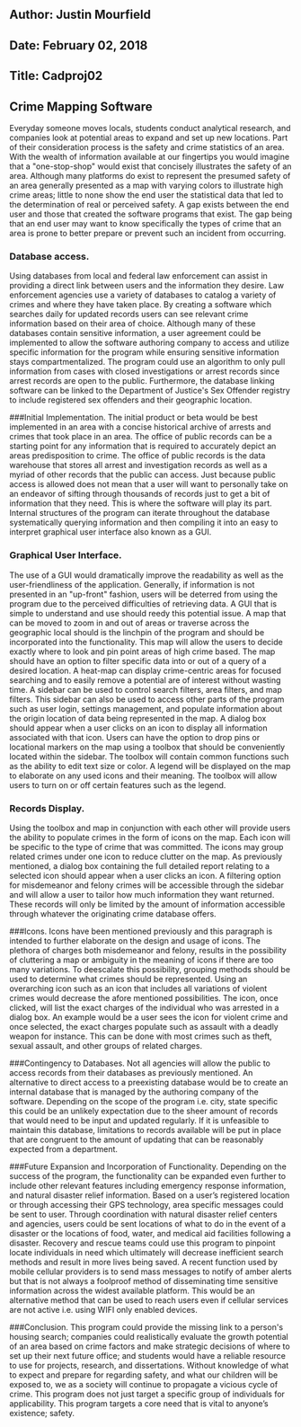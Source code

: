 ## Author: Justin Mourfield
## Date: February 02, 2018
## Title: Cadproj02

## Crime Mapping Software

Everyday someone moves locals, students conduct analytical research, and companies look at potential areas to expand and set up new locations. Part of their consideration process is the safety and crime statistics of an area. With the wealth of information available at our fingertips you would imagine that a "one-stop-shop" would exist that concisely illustrates the safety of an area. Although many platforms do exist to represent the presumed safety of an area generally presented as a map with varying colors to illustrate high crime areas; little to none show the end user the statistical data that led to the determination of real or perceived safety. A gap exists between the end user and those that created the software programs that exist. The gap being that an end user may want to know specifically the types of crime that an area is prone to better prepare or prevent such an incident from occurring.

### Database access.
Using databases from local and federal law enforcement can assist in providing a direct link between users and the information they desire. Law enforcement agencies use a variety of databases to catalog a variety of crimes and where they have taken place. By creating a software which searches daily for updated records users can see relevant crime information based on their area of choice. Although many of these databases contain sensitive information, a user agreement could be implemented to allow the software authoring company to access and utilize specific information for the program while ensuring sensitive information stays compartmentalized. The program could use an algorithm to only pull information from cases with closed investigations or arrest records since arrest records are open to the public. Furthermore, the database linking software can be linked to the Department of Justice's Sex Offender registry to include registered sex offenders and their geographic location. 

###Initial Implementation.
The initial product or beta would be best implemented in an area with a concise historical archive of arrests and crimes that took place in an area. The office of public records can be a starting point for any information that is required to accurately depict an areas predisposition to crime. The office of public records is the data warehouse that stores all arrest and investigation records as well as a myriad of other records that the public can access. Just because public access is allowed does not mean that a user will want to personally take on an endeavor of sifting through thousands of records just to get a bit of information that they need. This is where the software will play its part. Internal structures of the program can iterate throughout the database systematically querying information and then compiling it into an easy to interpret graphical user interface also known as a GUI. 

### Graphical User Interface.
The use of a GUI would dramatically improve the readability as well as the user-friendliness of the application.  Generally, if information is not presented in an "up-front" fashion, users will be deterred from using the program due to the perceived difficulties of retrieving data. A GUI that is simple to understand and use should reedy this potential issue. A map that can be moved to zoom in and out of areas or traverse across the geographic local should is the linchpin of the program and should be incorporated into the functionality. This map will allow the users to decide exactly where to look and pin point areas of high crime based. The map should have an option to filter specific data into or out of a query of a desired location. A heat-map can display crime-centric areas for focused searching and to easily remove a potential are of interest without wasting time. A sidebar can be used to control search filters, area filters, and map filters. This sidebar can also be used to access other parts of the program such as user login, settings management, and populate information about the origin location of data being represented in the map. A dialog box should appear when a user clicks on an icon to display all information associated with that icon. Users can have the option to drop pins or locational markers on the map using a toolbox that should be conveniently located within the sidebar.  The toolbox will contain common functions such as the ability to edit text size or color. A legend will be displayed on the map to elaborate on any used icons and their meaning. The toolbox will allow users to turn on or off certain features such as the legend. 

### Records Display. 
Using the toolbox and map in conjunction with each other will provide users the ability to populate crimes in the form of icons on the map. Each icon will be specific to the type of crime that was committed. The icons may group related crimes under one icon to reduce clutter on the map. As previously mentioned, a dialog box containing the full detailed report relating to a selected icon should appear when a user clicks an icon. A filtering option for misdemeanor and felony crimes will be accessible through the sidebar and will allow a user to tailor how much information they want returned. These records will only be limited by the amount of information accessible through whatever the originating crime database offers. 

###Icons.
Icons have been mentioned previously and this paragraph is intended to further elaborate on the design and usage of icons. The plethora of charges both misdemeanor and felony, results in the possibility of cluttering a map or ambiguity in the meaning of icons if there are too many variations. To deescalate this possibility, grouping methods should be used to determine what crimes should be represented. Using an overarching icon such as an icon that includes all variations of violent crimes would decrease the afore mentioned possibilities. The icon, once clicked, will list the exact charges of the individual who was arrested in a dialog box. An example would be a user sees the icon for violent crime and once selected, the exact charges populate such as assault with a deadly weapon for instance. This can be done with most crimes such as theft, sexual assault, and other groups of related charges. 

###Contingency to Databases.
Not all agencies will allow the public to access records from their databases as previously mentioned. An alternative to direct access to a preexisting database would be to create an internal database that is managed by the authoring company of the software. Depending on the scope of the program i.e. city, state specific this could be an unlikely expectation due to the sheer amount of records that would need to be input and updated regularly. If it is unfeasible to maintain this database, limitations to records available will be put in place that are congruent to the amount of updating that can be reasonably expected from a department. 

###Future Expansion and Incorporation of Functionality.
Depending on the success of the program, the functionality can be expanded even further to include other relevant features including emergency response information, and natural disaster relief information. Based on a user’s registered location or through accessing their GPS technology, area specific messages could be sent to user. Through coordination with natural disaster relief centers and agencies, users could be sent locations of what to do in the event of a disaster or the locations of food, water, and medical aid facilities following a disaster. Recovery and rescue teams could use this program to pinpoint locate individuals in need which ultimately will decrease inefficient search methods and result in more lives being saved. A recent function used by mobile cellular providers is to send mass messages to notify of amber alerts but that is not always a foolproof method of disseminating time sensitive information across the widest available platform. This would be an alternative method that can be used to reach users even if cellular services are not active i.e. using WIFI only enabled devices. 


###Conclusion.
This program could provide the missing link to a person's housing search; companies could realistically evaluate the growth potential of an area based on crime factors and make strategic decisions of where to set up their next future office; and students would have a reliable resource to use for projects, research, and dissertations. Without knowledge of what to expect and prepare for regarding safety, and what our children will be exposed to, we as a society will continue to propagate a vicious cycle of crime. This program does not just target a specific group of individuals for applicability. This program targets a core need that is vital to anyone’s existence; safety.    


































